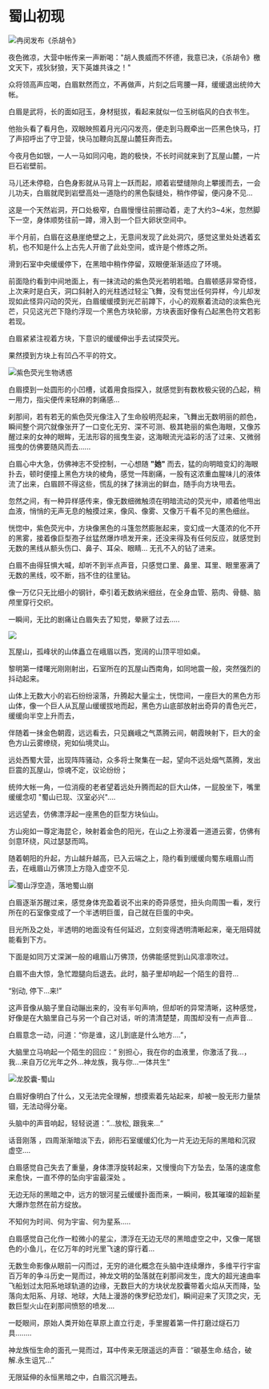 # 蜀山初现

![冉闵发布《杀胡令》](../.gitbook/assets/123.jpg)

夜色微凉，大营中帐传来一声断喝："胡人畏威而不怀德，我意已决，《杀胡令》檄文天下，戎狄豺狼，天下英雄共诛之！"

众将领高声应喝，白眉默然而立，不再做声，片刻之后弯腰一拜，缓缓退出统帅大帐。

白眉是武将，长的面如冠玉，身材挺拔，看起来就似一位玉树临风的白衣书生。

他抬头看了看月色，双眼映照着月光闪闪发亮，便走到马厩牵出一匹黑色快马，打了声招呼出了守卫营，快马加鞭向瓦屋山麓狂奔而去。

今夜月色如银，一人一马如同闪电，跑的极快，不长时间就来到了瓦屋山麓，一片巨石岩壁前。

马儿还未停稳，白色身影就从马背上一跃而起，顺着岩壁缝隙向上攀援而去，一会儿功夫，白眉就爬到岩壁高处一道隐约的黑色裂缝处，稍作停留，便闪身不见...

这是一个天然岩洞，开口处极窄，白眉慢慢往前挪动着，走了大约3\~4米，忽然脚下一空，身体顺势往前一蹲，滑入到一个巨大卵状空间中。

半个月前，白眉在这悬崖绝壁之上，无意间发现了此处洞穴，感觉这里处处透着玄机，也不知是什么上古先人开凿了此处空间，或许是个修炼之所。

滑到石室中央缓缓停下，在黑暗中稍作停留，双眼便渐渐适应了环境。

前面隐约看到中间地面上，有一抹流动的紫色荧光若明若暗。白眉顿感非常奇怪，上次来时是白天，洞口斜射入的光柱透过轻尘飞舞，没有觉出任何异样，今儿却发现如此怪异闪动的荧光，白眉缓缓摸到光芒前蹲下，小心的观察着流动的淡紫色光芒，只见这光芒下隐约浮现一个黑色方块轮廓，方块表面好像有凸起黑色符文若影若现。

白眉紧紧注视着方块，下意识的缓缓伸出手去试探荧光。

果然摸到方块上有凹凸不平的符文。

![紫色荧光生物诱惑](../.gitbook/assets/maxresdefault.jpeg)

白眉摸到一处圆形的小凹槽，试着用食指探入，就感觉到有数枚极尖锐的凸起，稍一用力，指尖便传来轻麻的刺痛感...

刹那间，若有若无的紫色荧光像注入了生命般明亮起来，飞舞出无数明丽的颜色，瞬间整个洞穴就像张开了一口变化无穷、深不可测、极其艳丽的紫色海眼，又像苏醒过来的女神的眼眸，无法形容的摇曳生姿，这海眼流光溢彩的活了过来、又微弱摇曳的仿佛要随风而去......

白眉心中大急，仿佛神志不受控制，一心想随 **"**她**"** 而去，猛的向明暗变幻的海眼扑去，顿时便撞上黑色方块的棱角，感觉一阵剧痛，一股有这浓重血腥味儿的液体流了出来，白眉顾不得这些，慌乱的抹了抹淌出的鲜血，随手向方块甩去。

忽然之间，有一种异样感传来，像无数细微触须在明暗流动的荧光中，顺着他甩出血液，悄悄的无声无息的触摸过来，像风、像雾、又像万千看不见的黑色细丝。

恍惚中，紫色荧光中，方块像黑色的斗篷忽然膨胀起来，变幻成一大蓬浓的化不开的黑雾，接着像巨型孢子丝猛然爆炸喷发开来，还没来得及有任何反应，就感觉到无数的黑线从额头伤口、鼻子、耳朵、眼睛... 无孔不入的钻了进来。

白眉不由得狂惧大喊，却听不到半点声音，只感觉口里、鼻里、耳里、眼里塞满了无数的黑线，咬不断，挡不住的往里钻。

像一万亿只无比细小的钢针，牵引着无数纳米细丝，在全身血管、筋肉、骨髓、脑颅里穿行交织。

一瞬间，无比的剧痛让白眉失去了知觉，晕厥了过去.....

![](../.gitbook/assets/仙山.jpeg)

瓦屋山，孤峰状的山体矗立在峨眉以西，宽阔的山顶平坦如桌。

黎明第一缕曙光刚刚射出，石室所在的瓦屋山西南角，如同地震一般，突然强烈的抖动起来。

山体上无数大小的岩石纷纷滚落，升腾起大量尘土，恍惚间，一座巨大的黑色方形山体，像一个巨人从瓦屋山缓缓拔地而起，黑色方山底部放射出奇异的青色光芒，缓缓向半空上升而去，

伴随着一抹金色朝霞，远远看去，只见巍峨之气蒸腾云间，朝霞映射下，巨大的金色方山云雾缭绕，宛如仙境灵山。

远处西蜀大营，出现阵阵骚动，众多将士聚集在一起，望向不远处烟气蒸腾，发出巨震的瓦屋山，惊魂不定，议论纷纷；

统帅大帐一角，一位消瘦的老者望着远处升腾而起的巨大山体，一屁股坐下，嘴里缓缓念叨 "蜀山已现、汉室必兴"....

远远望去，仿佛漂浮起一座黑色的巨型方块仙山。&#x20;

方山宛如一尊定海昆仑，映射着金色的阳光，在山之上弥漫着一道道云雾，仿佛有剑意环绕，风过瑟瑟而鸣。

随着朝阳的升起，方山越升越高，已入云端之上，隐约看到缓缓向蜀东峨眉山而去，在峨眉山万佛顶上方隐入虚空不见.

![蜀山浮空造，落地蜀山崩                                    ](../.gitbook/assets/1000.jpeg)

白眉逐渐苏醒过来，感觉身体充盈着说不出来的奇异感觉，扭头向周围一看，发行所在的石室像变成了一个半透明巨蛋，自己就在巨蛋的中央。

目光所及之处，半透明的地面没有任何延迟，立刻变得透明清晰起来，毫无阻碍就能看到下方。

下面是如同万丈深渊一般的峨眉山万佛顶，仿佛能感觉到山风凛凛吹过。

白眉不由大惊，急忙蹬腿向后退去。此时，脑子里却响起一个陌生的音符...

“别动,   停下...来!”

这声音像从脑子里自动蹦出来的，没有半句声响，但却听的异常清晰，这种感觉，好像是在大脑里自己与另一个自己对话，听的清清楚楚，周围却没有一点声音...

白眉意念一动，问道：“你是谁，这儿到底是什么地方....”，&#x20;

大脑里立马响起一个陌生的回应：“ 别担心，我在你的血液里，你激活了我...， 我...来自万亿光年之外...神龙族，我与你...一体共生“

![ 龙胶囊-蜀山](../.gitbook/assets/1.png)

白眉好像明白了什么，又无法完全理解，想摸索着先站起来，却被一股无形力量禁锢，无法动得分毫。

头脑中的声音响起，轻轻说道：”...放松,  跟我来...“

话音刚落 ，四周渐渐暗淡下去，卵形石室缓缓幻化为一片无边无际的黑暗和沉寂虚空....

白眉感觉自己失去了重量，身体漂浮旋转起来，又慢慢向下方坠去，坠落的速度愈来愈快，一直不停的坠向宇宙最深处 。

无边无际的黑暗之中，远方的银河星云缓缓扑面而来，一瞬间，极其璀璨的超新星大爆炸忽然在前方绽放。

不知何为时间、何为宇宙、何为星系.....&#x20;

白眉感觉自己化作一粒微小的星尘，漂浮在无边无尽的黑暗虚空之中，又像一尾银色的小鱼儿，在亿万年的时光里飞速的穿行着...

无数生命影像从眼前一闪而过，无穷的进化概念在头脑中连续爆炸，多维平行宇宙百万年的争斗历史一晃而过，神龙文明的坠落就在刹那间发生，庞大的超光速曲率飞船划过太阳系地球轨道的边缘，无数巨大的方块状龙胶囊带着火焰从天而降，坠落向太阳系、月球、地球，大陆上漫游的侏罗纪恐龙们，瞬间迎来了灭顶之灾，无数巨型火山在刹那间愤怒的喷发....&#x20;

一眨眼间，原始人类开始在草原上直立行走，手里握着第一件打磨过燧石刀具........

神龙族恒生命的面孔一晃而过，耳中传来无限遥远的声音：“碳基生命.结合，破解.永生诅咒...”

无限延伸的永恒黑暗之中，白眉沉沉睡去。
